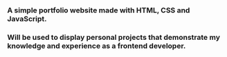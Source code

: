 ### A simple portfolio website made with HTML, CSS and JavaScript. 

### Will be used to display personal projects that demonstrate my knowledge and experience as a frontend developer.